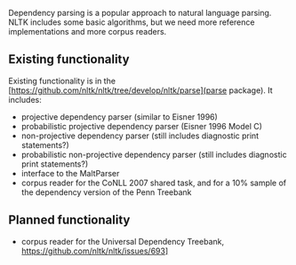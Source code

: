 Dependency parsing is a popular approach to natural language parsing. NLTK includes some basic algorithms, but we need more reference implementations and more corpus readers.

## Existing functionality

Existing functionality is in the [https://github.com/nltk/nltk/tree/develop/nltk/parse](parse package). It includes:

* projective dependency parser (similar to Eisner 1996)
* probabilistic projective dependency parser (Eisner 1996 Model C)
* non-projective dependency parser (still includes diagnostic print statements?)
* probabilistic non-projective dependency parser (still includes diagnostic print statements?)
* interface to the MaltParser
* corpus reader for the CoNLL 2007 shared task, and for a 10% sample of the dependency version of the Penn Treebank

## Planned functionality

* corpus reader for the Universal Dependency Treebank, https://github.com/nltk/nltk/issues/693]
